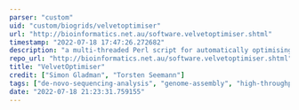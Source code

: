 ```yaml
---
parser: "custom"
uid: "custom/biogrids/velvetoptimiser"
url: "http://bioinformatics.net.au/software.velvetoptimiser.shtml"
timestamp: "2022-07-18 17:47:26.272682"
description: "a multi-threaded Perl script for automatically optimising the three primary parameter options (K, -exp_cov, -cov_cutoff) for the Velvet de novo sequence assembler."
repo_url: "http://bioinformatics.net.au/software.velvetoptimiser.shtml"
title: "VelvetOptimiser"
credit: ["Simon Gladman", "Torsten Seemann"]
tags: ["de-novo-sequencing-analysis", "genome-assembly", "high-throughput-sequencing", "utilities"]
date: "2022-07-18 21:23:31.759155"
---
```

